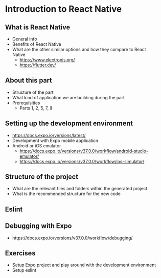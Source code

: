 # Introduction to React Native

##  What is React Native

- General info
- Benefits of React Native
- What are the other similar options and how they compare to React Native
  - https://www.electronjs.org/
  - https://flutter.dev/

##  About this part

- Structure of the part
- What kind of application we are building during the part
- Prerequisities
  - Parts 1, 2, 5, 7, 8

## Setting up the development environment

- https://docs.expo.io/versions/latest/
- Development with Expo mobile application
- Android or iOS emulator
  - https://docs.expo.io/versions/v37.0.0/workflow/android-studio-emulator/
  - https://docs.expo.io/versions/v37.0.0/workflow/ios-simulator/

## Structure of the project

- What are the relevant files and folders within the generated project
- What is the recommended structure for the new code

## Eslint

## Debugging with Expo

- https://docs.expo.io/versions/v37.0.0/workflow/debugging/

## Exercises

- Setup Expo project and play around with the development environment 
- Setup eslint